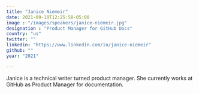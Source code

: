 ```yaml
---
title: "Janice Niemeir"
date: 2021-09-10T12:25:58-05:00
image : "/images/speakers/janice-niemeir.jpg"
designation : "Product Manager for GitHub Docs"
country: "us"
twitter: ""
linkedin: "https://www.linkedin.com/in/janice-niemeir"
github: ""
year: "2021"

---
```



Janice is a technical writer turned product manager. She currently works at GitHub as Product Manager for documentation.
